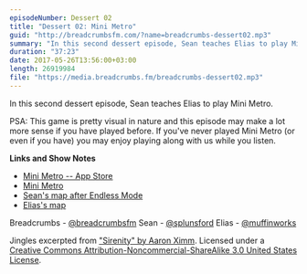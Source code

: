 ```yaml
---
episodeNumber: Dessert 02
title: "Dessert 02: Mini Metro"
guid: "http://breadcrumbsfm.com/?name=breadcrumbs-dessert02.mp3"
summary: "In this second dessert episode, Sean teaches Elias to play Mini Metro."
duration: "37:23"
date: 2017-05-26T13:56:00+03:00
length: 26919984
file: "https://media.breadcrumbs.fm/breadcrumbs-dessert02.mp3"
---
```

In this second dessert episode, Sean teaches Elias to play Mini Metro.

PSA: This game is pretty visual in nature and this episode may make a lot more sense if you have played before. If you've never played Mini Metro (or even if you have) you may enjoy playing along with us while you listen.

**Links and Show Notes** 
- [ Mini Metro -- App Store](https://itunes.apple.com/us/app/mini-metro/id837860959?mt=8&uo=4)
- [Mini Metro](http://dinopoloclub.com/minimetro/)
- [Sean's map after Endless Mode](http://d.pr/i/sOZMHH)
- [Elias's map](http://d.pr/i/9vQcA)

Breadcrumbs - [@breadcrumbsfm](https://twitter.com/breadcrumbsfm) Sean - [@splunsford](https://twitter.com/splunsford) Elias - [@muffinworks](https://twitter.com/muffinworks)

Jingles excerpted from [ "Sirenity" by Aaron Ximm](http://freemusicarchive.org/music/aaron_ximm/handpans_and_the_hang/). Licensed under a [Creative Commons Attribution-Noncommercial-ShareAlike 3.0 United States License](http://creativecommons.org/licenses/by-nc-sa/3.0/us/).